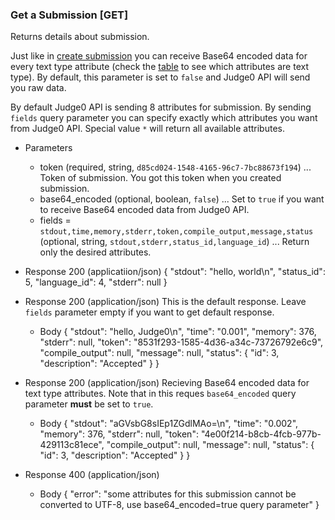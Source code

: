 ### Get a Submission [GET]
Returns details about submission.

Just like in [create submission](/#submission-submission-post) you can receive Base64 encoded data for every text type attribute (check the [table](#submission-submission) to see which attributes are text type). By default, this parameter is set to `false` and Judge0 API will send you raw data.

By default Judge0 API is sending 8 attributes for submission. By sending `fields` query parameter you can specify exactly which attributes you want from Judge0 API. Special value `*` will return all available attributes.

+ Parameters
    + token (required, string, `d85cd024-1548-4165-96c7-7bc88673f194`) ... Token of submission. You got this token when you created submission.
    + base64_encoded (optional, boolean, `false`) ... Set to `true` if you want to receive Base64 encoded data from Judge0 API.
    + fields = `stdout,time,memory,stderr,token,compile_output,message,status` (optional, string, `stdout,stderr,status_id,language_id`) ... Return only the desired attributes.

+ Response 200 (applicatiion/json)
    {
        "stdout": "hello, world\n",
        "status_id": 5,
        "language_id": 4,
        "stderr": null
    }

+ Response 200 (application/json)
    This is the default response. Leave `fields` parameter empty if you want to get default response.
    + Body
        {
            "stdout": "hello, Judge0\n",
            "time": "0.001",
            "memory": 376,
            "stderr": null,
            "token": "8531f293-1585-4d36-a34c-73726792e6c9",
            "compile_output": null,
            "message": null,
            "status": {
                "id": 3,
                "description": "Accepted"
            }
        }

+ Response 200 (application/json)
    Recieving Base64 encoded data for text type attributes. Note that in this reques `base64_encoded` query parameter **must** be set to `true`.
    + Body
        {
            "stdout": "aGVsbG8sIEp1ZGdlMAo=\n",
            "time": "0.002",
            "memory": 376,
            "stderr": null,
            "token": "4e00f214-b8cb-4fcb-977b-429113c81ece",
            "compile_output": null,
            "message": null,
            "status": {
                "id": 3,
                "description": "Accepted"
            }
        }

+ Response 400 (application/json)
    + Body
        {
            "error": "some attributes for this submission cannot be converted to UTF-8, use base64_encoded=true query parameter"
        }

<!-- include(../_unauthenticated.md) -->
